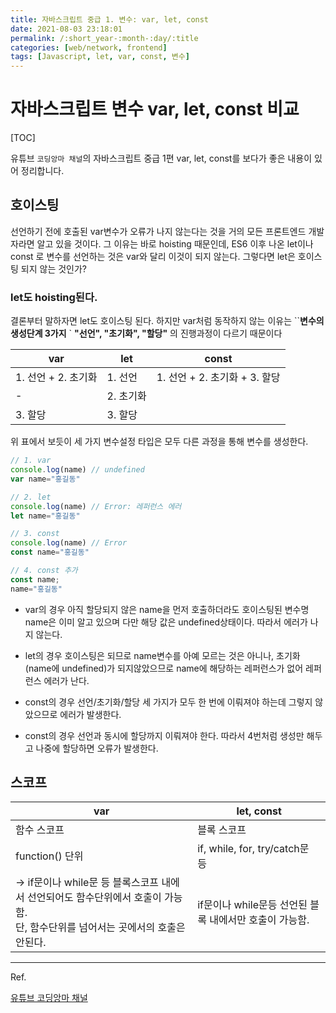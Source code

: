 ```yaml
---
title: 자바스크립트 중급 1. 변수: var, let, const
date: 2021-08-03 23:18:01
permalink: /:short_year-:month-:day/:title
categories: [web/network, frontend]
tags: [Javascript, let, var, const, 변수]
---
```


# 자바스크립트 변수 var, let, const 비교

[TOC]

유튜브 `코딩앙마 채널`의 자바스크립트 중급 1편 var, let, const를 보다가 좋은 내용이 있어 정리합니다.



## 호이스팅 

선언하기 전에 호출된 var변수가 오류가 나지 않는다는 것을 거의 모든 프론트엔드 개발자라면 알고 있을 것이다. 그 이유는 바로 hoisting 때문인데, ES6 이후 나온 let이나 const 로 변수를 선언하는 것은 var와 달리 이것이 되지 않는다. 그렇다면 let은 호이스팅 되지 않는 것인가?



### let도 hoisting된다.

결론부터 말하자면 let도 호이스팅 된다. 하지만 var처럼 동작하지 않는 이유는 ``**변수의 생성단계 3가지** ` **"선언", "초기화", "할당"** 의 진행과정이 다르기 때문이다

| var                 | let       | const                         |
| ------------------- | --------- | ----------------------------- |
| 1. 선언 + 2. 초기화 | 1. 선언   | 1. 선언 + 2. 초기화 + 3. 할당 |
| -                   | 2. 초기화 |                               |
| 3. 할당             | 3. 할당   |                               |

위 표에서 보듯이 세 가지 변수설정 타입은 모두 다른 과정을 통해 변수를 생성한다.

```javascript
// 1. var
console.log(name) // undefined
var name="홍길동"

// 2. let 
console.log(name) // Error: 레퍼런스 에러
let name="홍길동"

// 3. const
console.log(name) // Error
const name="홍길동"

// 4. const 추가
const name;
name="홍길동"
```

- var의 경우 아직 할당되지 않은 name을 먼저 호출하더라도 호이스팅된 변수명 name은 이미 알고 있으며 다만 해당 값은 undefined상태이다. 따라서 에러가 나지 않는다.

- let의 경우 호이스팅은 되므로 name변수를 아예 모르는 것은 아니나, 초기화(name에 undefined)가 되지않았으므로 name에 해당하는 레퍼런스가 없어 레퍼런스 에러가 난다.
- const의 경우 선언/초기화/할당 세 가지가 모두 한 번에 이뤄져야 하는데 그렇지 않았으므로 에러가 발생한다.
- const의 경우 선언과 동시에 할당까지 이뤄져야 한다. 따라서 4번처럼 생성만 해두고 나중에 할당하면 오류가 발생한다.



## 스코프

| var                                                          | let, const                                             |
| ------------------------------------------------------------ | ------------------------------------------------------ |
| 함수 스코프                                                  | 블록 스코프                                            |
| function() 단위                                              | if, while, for, try/catch문 등                         |
| -> if문이나 while문 등 블록스코프 내에서 선언되어도 함수단위에서 호출이 가능함. <br />단, 함수단위를 넘어서는 곳에서의 호출은 안된다. | if문이나 while문등 선언된 블록 내에서만 호출이 가능함. |




---
Ref.

[유튜브 코딩앙마 채널](https://www.youtube.com/watch?v=ocGc-AmWSnQ&list=PLZKTXPmaJk8JZ2NAC538UzhY_UNqMdZB4)

